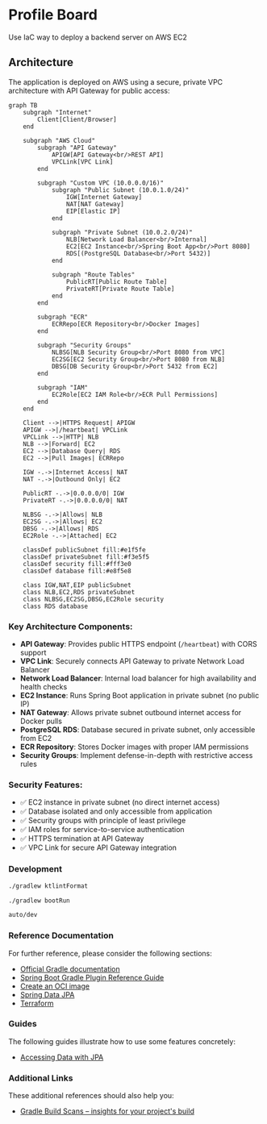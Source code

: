 # Profile Board
Use IaC way to deploy a backend server on AWS EC2 

## Architecture

The application is deployed on AWS using a secure, private VPC architecture with API Gateway for public access:

```mermaid
graph TB
    subgraph "Internet"
        Client[Client/Browser]
    end
    
    subgraph "AWS Cloud"
        subgraph "API Gateway"
            APIGW[API Gateway<br/>REST API]
            VPCLink[VPC Link]
        end
        
        subgraph "Custom VPC (10.0.0.0/16)"
            subgraph "Public Subnet (10.0.1.0/24)"
                IGW[Internet Gateway]
                NAT[NAT Gateway]
                EIP[Elastic IP]
            end
            
            subgraph "Private Subnet (10.0.2.0/24)"
                NLB[Network Load Balancer<br/>Internal]
                EC2[EC2 Instance<br/>Spring Boot App<br/>Port 8080]
                RDS[(PostgreSQL Database<br/>Port 5432)]
            end
            
            subgraph "Route Tables"
                PublicRT[Public Route Table]
                PrivateRT[Private Route Table]
            end
        end
        
        subgraph "ECR"
            ECRRepo[ECR Repository<br/>Docker Images]
        end
        
        subgraph "Security Groups"
            NLBSG[NLB Security Group<br/>Port 8080 from VPC]
            EC2SG[EC2 Security Group<br/>Port 8080 from NLB]
            DBSG[DB Security Group<br/>Port 5432 from EC2]
        end
        
        subgraph "IAM"
            EC2Role[EC2 IAM Role<br/>ECR Pull Permissions]
        end
    end
    
    Client -->|HTTPS Request| APIGW
    APIGW -->|/heartbeat| VPCLink
    VPCLink -->|HTTP| NLB
    NLB -->|Forward| EC2
    EC2 -->|Database Query| RDS
    EC2 -->|Pull Images| ECRRepo
    
    IGW -.->|Internet Access| NAT
    NAT -.->|Outbound Only| EC2
    
    PublicRT -.->|0.0.0.0/0| IGW
    PrivateRT -.->|0.0.0.0/0| NAT
    
    NLBSG -.->|Allows| NLB
    EC2SG -.->|Allows| EC2
    DBSG -.->|Allows| RDS
    EC2Role -.->|Attached| EC2
    
    classDef publicSubnet fill:#e1f5fe
    classDef privateSubnet fill:#f3e5f5
    classDef security fill:#fff3e0
    classDef database fill:#e8f5e8
    
    class IGW,NAT,EIP publicSubnet
    class NLB,EC2,RDS privateSubnet
    class NLBSG,EC2SG,DBSG,EC2Role security
    class RDS database
```

### Key Architecture Components:

- **API Gateway**: Provides public HTTPS endpoint (`/heartbeat`) with CORS support
- **VPC Link**: Securely connects API Gateway to private Network Load Balancer
- **Network Load Balancer**: Internal load balancer for high availability and health checks
- **EC2 Instance**: Runs Spring Boot application in private subnet (no public IP)
- **NAT Gateway**: Allows private subnet outbound internet access for Docker pulls
- **PostgreSQL RDS**: Database secured in private subnet, only accessible from EC2
- **ECR Repository**: Stores Docker images with proper IAM permissions
- **Security Groups**: Implement defense-in-depth with restrictive access rules

### Security Features:

- ✅ EC2 instance in private subnet (no direct internet access)
- ✅ Database isolated and only accessible from application
- ✅ Security groups with principle of least privilege
- ✅ IAM roles for service-to-service authentication
- ✅ HTTPS termination at API Gateway
- ✅ VPC Link for secure API Gateway integration

### Development

```bash
./gradlew ktlintFormat
```

```bash
./gradlew bootRun
```

```bash
auto/dev
```

### Reference Documentation

For further reference, please consider the following sections:

* [Official Gradle documentation](https://docs.gradle.org)
* [Spring Boot Gradle Plugin Reference Guide](https://docs.spring.io/spring-boot/3.5.4/gradle-plugin)
* [Create an OCI image](https://docs.spring.io/spring-boot/3.5.4/gradle-plugin/packaging-oci-image.html)
* [Spring Data JPA](https://docs.spring.io/spring-boot/3.5.4/reference/data/sql.html#data.sql.jpa-and-spring-data)
* [Terraform](https://registry.terraform.io/providers/hashicorp/aws/latest/docs/resources/db_instance)

### Guides

The following guides illustrate how to use some features concretely:

* [Accessing Data with JPA](https://spring.io/guides/gs/accessing-data-jpa/)

### Additional Links

These additional references should also help you:

* [Gradle Build Scans – insights for your project's build](https://scans.gradle.com#gradle)

